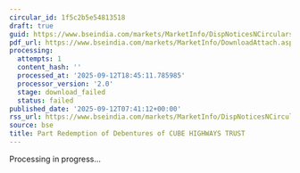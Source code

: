 ```yaml
---
circular_id: 1f5c2b5e54813518
draft: true
guid: https://www.bseindia.com/markets/MarketInfo/DispNoticesNCirculars.aspx?Noticeid={8E2F7731-4040-4CF2-A425-59D18AA01E1D}&noticeno=20250912-24&dt=09/12/2025&icount=24&totcount=103&flag=0
pdf_url: https://www.bseindia.com/markets/MarketInfo/DownloadAttach.aspx?id=20250912-24&attachedId=
processing:
  attempts: 1
  content_hash: ''
  processed_at: '2025-09-12T18:45:11.785985'
  processor_version: '2.0'
  stage: download_failed
  status: failed
published_date: '2025-09-12T07:41:12+00:00'
rss_url: https://www.bseindia.com/markets/MarketInfo/DispNoticesNCirculars.aspx?Noticeid={8E2F7731-4040-4CF2-A425-59D18AA01E1D}&noticeno=20250912-24&dt=09/12/2025&icount=24&totcount=103&flag=0
source: bse
title: Part Redemption of Debentures of CUBE HIGHWAYS TRUST
---
```


Processing in progress...